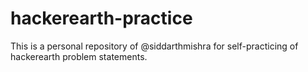 # hackerearth-practice
This is a personal repository of @siddarthmishra for self-practicing of hackerearth problem statements.
